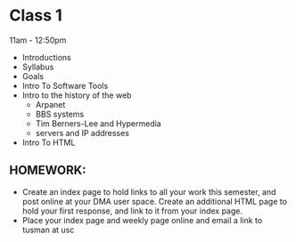 # Class 1

11am - 12:50pm  

* Introductions
* Syllabus
* Goals
* Intro To Software Tools
* Intro to the history of the web
	* Arpanet
	* BBS systems
	* Tim Berners-Lee and Hypermedia
	* servers and IP addresses
* Intro To HTML

## HOMEWORK:

* Create an index page to hold links to all your work this semester, and post online at your DMA user space.
Create an additional HTML page to hold your first response, and link to it from your index page.
* Place your index page and weekly page online and email a link to tusman at usc

